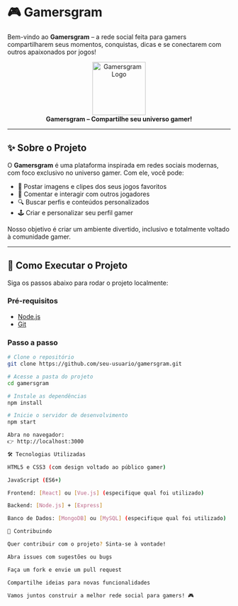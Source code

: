 # 🎮 Gamersgram

Bem-vindo ao **Gamersgram** – a rede social feita para gamers compartilharem seus momentos, conquistas, dicas e se conectarem com outros apaixonados por jogos!

<div align="center">
  <img src="docs/logo.png" alt="Gamersgram Logo" width="120" />
  <br />
  <b>Gamersgram – Compartilhe seu universo gamer!</b>
</div>

---

## ✨ Sobre o Projeto

O **Gamersgram** é uma plataforma inspirada em redes sociais modernas, com foco exclusivo no universo gamer. Com ele, você pode:

- 📸 Postar imagens e clipes dos seus jogos favoritos  
- 💬 Comentar e interagir com outros jogadores  
- 🔍 Buscar perfis e conteúdos personalizados  
- 🕹️ Criar e personalizar seu perfil gamer  

Nosso objetivo é criar um ambiente divertido, inclusivo e totalmente voltado à comunidade gamer.

---

## 🚀 Como Executar o Projeto

Siga os passos abaixo para rodar o projeto localmente:

### Pré-requisitos

- [Node.js](https://nodejs.org/)
- [Git](https://git-scm.com/)

### Passo a passo

```bash
# Clone o repositório
git clone https://github.com/seu-usuario/gamersgram.git

# Acesse a pasta do projeto
cd gamersgram

# Instale as dependências
npm install

# Inicie o servidor de desenvolvimento
npm start

Abra no navegador:
👉 http://localhost:3000

🛠️ Tecnologias Utilizadas

HTML5 e CSS3 (com design voltado ao público gamer)

JavaScript (ES6+)

Frontend: [React] ou [Vue.js] (especifique qual foi utilizado)

Backend: [Node.js] + [Express]

Banco de Dados: [MongoDB] ou [MySQL] (especifique qual foi utilizado)

👾 Contribuindo

Quer contribuir com o projeto? Sinta-se à vontade!

Abra issues com sugestões ou bugs

Faça um fork e envie um pull request

Compartilhe ideias para novas funcionalidades

Vamos juntos construir a melhor rede social para gamers! 🎮